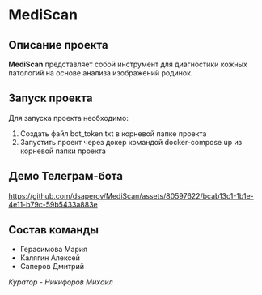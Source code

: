 # MediScan

## Описание проекта
**MediScan** представляет собой инструмент для диагностики кожных патологий на основе анализа изображений родинок.

## Запуск проекта
Для запуска проекта необходимо:
1. Создать файл bot_token.txt в корневой папке проекта
2. Запустить проект через докер командой docker-compose up из корневой папки проекта

## Демо Телеграм-бота
https://github.com/dsaperov/MediScan/assets/80597622/bcab13c1-1b1e-4e11-b79c-59b5433a883e



## Состав команды
- Герасимова Мария
- Калягин Алексей
- Саперов Дмитрий

*Куратор - Никифоров Михаил*
